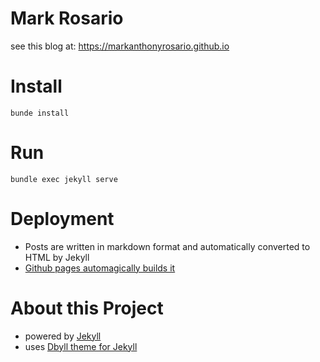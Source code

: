 # Mark Rosario
see this blog at: https://markanthonyrosario.github.io


# Install
```
bunde install
```

# Run
```
bundle exec jekyll serve
```

# Deployment

* Posts are written in markdown format and automatically converted to HTML by Jekyll
* [Github pages automagically builds it](https://jekyllrb.com/docs/github-pages/)


# About this Project
* powered by [Jekyll](https://jekyllrb.com/)
* uses [Dbyll theme for Jekyll](https://github.com/dbtek/dbyll-ghost)
